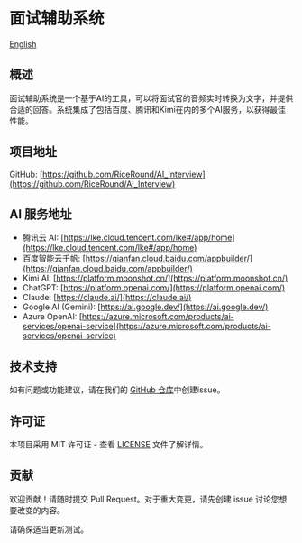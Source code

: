 # 面试辅助系统

[English](README.md)

## 概述
面试辅助系统是一个基于AI的工具，可以将面试官的音频实时转换为文字，并提供合适的回答。系统集成了包括百度、腾讯和Kimi在内的多个AI服务，以获得最佳性能。

## 项目地址
GitHub: [https://github.com/RiceRound/AI_Interview](https://github.com/RiceRound/AI_Interview)

## AI 服务地址
- 腾讯云 AI: [https://lke.cloud.tencent.com/lke#/app/home](https://lke.cloud.tencent.com/lke#/app/home)
- 百度智能云千帆: [https://qianfan.cloud.baidu.com/appbuilder/](https://qianfan.cloud.baidu.com/appbuilder/)
- Kimi AI: [https://platform.moonshot.cn/](https://platform.moonshot.cn/)
- ChatGPT: [https://platform.openai.com/](https://platform.openai.com/)
- Claude: [https://claude.ai/](https://claude.ai/)
- Google AI (Gemini): [https://ai.google.dev/](https://ai.google.dev/)
- Azure OpenAI: [https://azure.microsoft.com/products/ai-services/openai-service](https://azure.microsoft.com/products/ai-services/openai-service)

## 技术支持
如有问题或功能建议，请在我们的 [GitHub 仓库](https://github.com/RiceRound/AI_Interview/issues)中创建issue。

## 许可证
本项目采用 MIT 许可证 - 查看 [LICENSE](LICENSE) 文件了解详情。

## 贡献
欢迎贡献！请随时提交 Pull Request。对于重大变更，请先创建 issue 讨论您想要改变的内容。

请确保适当更新测试。 